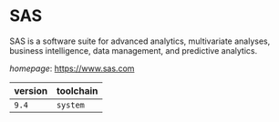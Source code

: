 # SAS

SAS is a software suite for advanced analytics, multivariate analyses, business intelligence,  data management, and predictive analytics.

*homepage*: <https://www.sas.com>

version | toolchain
--------|----------
``9.4`` | ``system``
